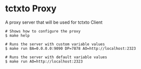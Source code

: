 # tctxto Proxy

A proxy server that will be used for tctxto Client

```
# Shows how to configure the proxy
$ make help

# Runs the server with custom variable values
$ make run BA=0.0.0.0:9090 DP=7878 AO=http://localhost:2323

# Runs the server with default variable values
$ make run AO=http://localhost:2323
```